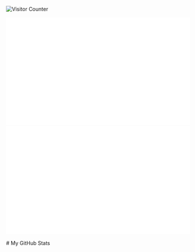 ![Visitor Counter](https://access-counter.vercel.app/api/counter?name=canhsat-tinhiu&theme=006&length=7)

<a href="https://github.com/canhsat-tinhiu/github-stats">

![GitHub Stats](https://github.com/canhsat-tinhiu/github-stats/blob/master/generated/overview.svg)
![GitHub Stats](https://github.com/canhsat-tinhiu/github-stats/blob/master/generated/languages.svg)

</a>
# My GitHub Stats

